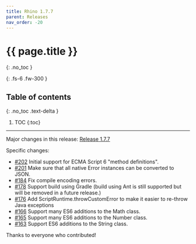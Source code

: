 ```yaml
---
title: Rhino 1.7.7
parent: Releases
nav_order: -20
---
```


# {{ page.title }}
{: .no_toc }

{: .fs-6 .fw-300 }

## Table of contents
{: .no_toc .text-delta }

1. TOC
{:toc}

---
Major changes in this release: [Release 1.7.7](https://github.com/mozilla/rhino/issues?q=milestone%3A%22Release+1.7.7%22+is%3Aclosed)

Specific changes:
- [#202](https://github.com/mozilla/rhino/issues/202) Initial support for ECMA Script 6 "method definitions".
- [#201](https://github.com/mozilla/rhino/issues/201) Make sure that all native Error instances can be converted to JSON.
- [#184](https://github.com/mozilla/rhino/issues/184) Fix compile encoding errors.
- [#178](https://github.com/mozilla/rhino/issues/178) Support build using Gradle (build using Ant is still supported but will be removed in a future release.)
- [#176](https://github.com/mozilla/rhino/issues/176) Add ScriptRuntime.throwCustomError to make it easier to re-throw Java exceptions
- [#166](https://github.com/mozilla/rhino/issues/166) Support many ES6 additions to the Math class.
- [#165](https://github.com/mozilla/rhino/issues/165) Support many ES6 additions to the Number class.
- [#163](https://github.com/mozilla/rhino/issues/163) Support ES6 additions to the String class.

Thanks to everyone who contributed!
